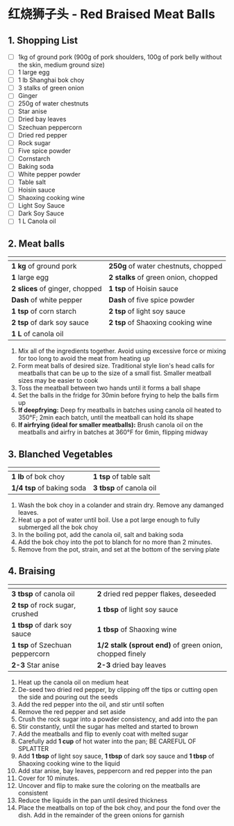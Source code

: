 # 红烧狮子头 - Red Braised Meat Balls

## 1. Shopping List
- [ ] 1kg of ground pork (900g of pork shoulders, 100g of pork belly without the skin, medium ground size)
- [ ] 1 large egg
- [ ] 1 lb Shanghai bok choy
- [ ] 3 stalks of green onion
- [ ] Ginger
- [ ] 250g of water chestnuts
- [ ] Star anise
- [ ] Dried bay leaves
- [ ] Szechuan peppercorn
- [ ] Dried red pepper
- [ ] Rock sugar
- [ ] Five spice powder
- [ ] Cornstarch
- [ ] Baking soda
- [ ] White pepper powder
- [ ] Table salt
- [ ] Hoisin sauce
- [ ] Shaoxing cooking wine
- [ ] Light Soy Sauce
- [ ] Dark Soy Sauce
- [ ] 1 L Canola oil

## 2. Meat balls
|<!-- -->|<!-- -->|
|---|---|
| **1 kg** of ground pork | **250g** of water chestnuts, chopped |
| **1** large egg | **2 stalks** of green onion, chopped |
| **2 slices** of ginger, chopped | **1 tsp** of Hoisin sauce |
| **Dash** of white pepper | **Dash** of five spice powder |
| **1 tsp** of corn starch | **2 tsp** of light soy sauce |
| **2 tsp** of dark soy sauce | **2 tsp** of Shaoxing cooking wine |
| **1 L** of canola oil | |

1. Mix all of the ingredients together. Avoid using excessive force or mixing for too long to avoid the meat from heating up
2. Form meat balls of desired size. Traditional style lion's head calls for meatballs that can be up to the size of a small fist. Smaller meatball sizes may be easier to cook
3. Toss the meatball between two hands until it forms a ball shape
4. Set the balls in the fridge for 30min before frying to help the balls firm up
5. **If deepfrying:** Deep fry meatballs in batches using canola oil heated to 350°F; 2min each batch, until the meatball can hold its shape
6. **If airfrying (ideal for smaller meatballs):** Brush canola oil on the meatballs and airfry in batches at 360°F for 6min, flipping midway

## 3. Blanched Vegetables
|<!-- -->|<!-- -->|
|---|---|
| **1 lb** of bok choy | **1 tsp** of table salt |
| **1/4 tsp** of baking soda | **3 tbsp** of canola oil|

1. Wash the bok choy in a colander and strain dry. Remove any damanged leaves.
2. Heat up a pot of water until boil. Use a pot large enough to fully submerged all the bok choy
3. In the boiling pot, add the canola oil, salt and baking soda
4. Add the bok choy into the pot to blanch for no more than 2 minutes.
5. Remove from the pot, strain, and set at the bottom of the serving plate


## 4. Braising
|<!-- -->|<!-- -->|
|---|---|
| **3 tbsp** of canola oil | **2** dried red pepper flakes, deseeded |
| **2 tsp** of rock sugar, crushed | **1 tbsp** of light soy sauce |
| **1 tbsp** of dark soy sauce | **1 tbsp** of Shaoxing wine |
| **1 tsp** of Szechuan peppercorn | **1/2 stalk (sprout end)** of green onion, chopped finely |
| **2-3** Star anise | **2-3** dried bay leaves |

1. Heat up the canola oil on medium heat
2. De-seed two dried red pepper, by clipping off the tips or cutting open the side and pouring out the seeds
3. Add the red pepper into the oil, and stir until soften
4. Remove the red pepper and set aside
5. Crush the rock sugar into a powder consistency, and add into the pan
6. Stir constantly, until the sugar has melted and started to brown
7. Add the meatballs and flip to evenly coat with melted sugar
8. Carefully add **1 cup** of hot water into the pan; BE CAREFUL OF SPLATTER
9. Add **1 tbsp** of light soy sauce, **1 tbsp** of dark soy sauce and **1 tbsp** of Shaoxing cooking wine to the liquid
10. Add star anise, bay leaves, peppercorn and red pepper into the pan
11. Cover for 10 minutes.
12. Uncover and flip to make sure the coloring on the meatballs are consistent
13. Reduce the liquids in the pan until desired thickness
14. Place the meatballs on top of the bok choy, and pour the fond over the dish. Add in the remainder of the green onions for garnish

